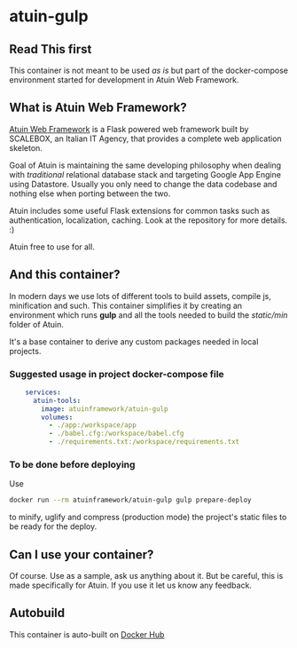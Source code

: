# atuin-gulp

## Read This first

This container is not meant to be used *as is* but part of the docker-compose
environment started for development in Atuin Web Framework.

## What is Atuin Web Framework?

[Atuin Web Framework] is a Flask powered web framework built by SCALEBOX, an Italian IT Agency,
that provides a complete web application skeleton.

Goal of Atuin is maintaining the same developing philosophy when dealing with *traditional*
relational database stack and targeting Google App Engine using Datastore.
Usually you only need to change the data codebase and nothing else when porting between the two.

Atuin includes some useful Flask extensions for common tasks such as authentication,
localization, caching. Look at the repository for more details. :)

Atuin free to use for all.

## And this container?

In modern days we use lots of different tools to build assets, compile js, minification
and such.
This container simplifies it by creating an environment which runs **gulp** and
all the tools needed to build the *static/min* folder of Atuin.

It's a base container to derive any custom packages needed in local projects.

### Suggested usage in project docker-compose file

```yaml
    services:
      atuin-tools:
        image: atuinframework/atuin-gulp
        volumes:
          - ./app:/workspace/app
          - ./babel.cfg:/workspace/babel.cfg
          - ./requirements.txt:/workspace/requirements.txt
```

### To be done before deploying

Use 

```bash
docker run --rm atuinframework/atuin-gulp gulp prepare-deploy
```

to minify, uglify and compress (production mode) the project's static files to be ready for the deploy.



## Can I use your container?

Of course. Use as a sample, ask us anything about it. But be careful, this is
made specifically for Atuin.
If you use it let us know any feedback.

## Autobuild

This container is auto-built on [Docker Hub]

[Atuin Web Framework]: https://github.com/atuinframework
[Docker Hub]:https://hub.docker.com/r/atuinframework/atuin-gulp